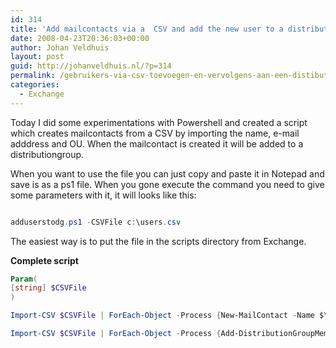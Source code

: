 ```yaml
---
id: 314
title: 'Add mailcontacts via a  CSV and add the new user to a distributiongroup'
date: 2008-04-23T20:36:03+00:00
author: Johan Veldhuis
layout: post
guid: http://johanveldhuis.nl/?p=314
permalink: /gebruikers-via-csv-toevoegen-en-vervolgens-aan-een-distibutiegroep-toevoegen/
categories:
  - Exchange
---
```

Today I did some experimentations with Powershell and created a script which creates mailcontacts from a CSV by importing the name, e-mail adddress and OU. When the mailcontact is created it will be added to a distributiongroup.

When you want to use the file you can just copy and paste it in Notepad and save is as a ps1 file. When you gone execute the command you need to give some parameters with it, it will looks like this:

```PowerShell

adduserstodg.ps1 -CSVFile c:\users.csv
```
The easiest way is to put the file in the scripts directory from Exchange.

**Complete script**

```PowerShell
Param(
[string] $CSVFile
)

Import-CSV $CSVFile | ForEach-Object -Process {New-MailContact -Name $\_.name -ExternalEmailAddress $\_.email -OrganizationalUnit $_.ou}

Import-CSV $CSVFile | ForEach-Object -Process {Add-DistributionGroupMember -Identity DistibutionGroupName -Member $_.name}
```